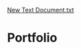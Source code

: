 [New Text Document.txt](https://github.com/Boboye-x/Portfolio/files/9250271/New.Text.Document.txt)
# Portfolio
